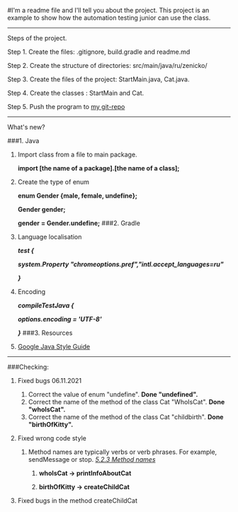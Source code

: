 #I'm a readme file and I'll tell you about the project.
This project is an example to show how the automation testing junior can use the class.
___
Steps of the project.

Step 1. Create the files: .gitignore, build.gradle and readme.md

Step 2. Create the structure of directories: src/main/java/ru/zenicko/

Step 3. Create the files of the project: StartMain.java, Cat.java.

Step 4. Create the classes : StartMain and Cat.

Step 5. Push the program to [my git-repo](https://github.com/zenicko/example-java-class-9-2.git)
___
What's new?

###1. Java
   1. Import class from a file to main package.

       **import [the name of a package].[the name of a class];**
   2. Create the type of enum

       **enum Gender {male, female, undefine};**
  
       **Gender gender;**
    
       **gender = Gender.undefine;**
###2. Gradle
   1. Language localisation

       ***test {***

       ***system.Property "chromeoptions.pref","intl.accept_languages=ru"***

       ***}***

   2. Encoding

      ***compileTestJava {***

      ***options.encoding = 'UTF-8'***

      ***}***
###3. Resources
   1. [Google Java Style Guide](https://google.github.io/styleguide/javaguide.html "Google Java Style Guide")


___
###Checking: 

1. Fixed bugs 06.11.2021
   1. Correct the value of enum "undefine". **Done "undefined".**
   2. Correct the name of the method of the class Cat "WhoIsCat". **Done "whoIsCat".**
   3. Correct the name of the method of the class Cat "childbirth". **Done "birthOfKitty".**
2. Fixed wrong code style
    1. Method names are typically verbs or verb phrases. For example, sendMessage or stop. [*5.2.3 Method names*](https://google.github.io/styleguide/javaguide.html#s5.2.3-method-names)
   
       1. **whoIsCat -> printInfoAboutCat**
       
       2. **birthOfKitty -> createChildCat**
       
3. Fixed bugs in the method createChildCat
